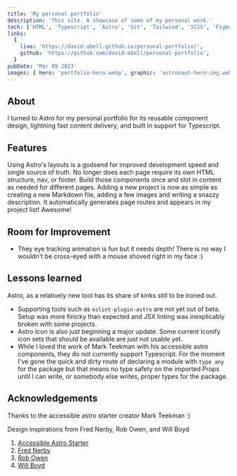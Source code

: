 ```yaml
---
title: 'My personal portfolio'
description: 'This site. A showcase of some of my personal work.'
tech: ['HTML', 'Typescript', 'Astro', 'Git', 'Tailwind', 'SCSS', 'Figma']
links:
  {
    live: 'https://david-abell.github.io/personal-portfolio/',
    github: 'https://github.com/david-abell/personal-portfolio',
  }
pubDate: 'Mar 09 2023'
images: { hero: 'portfolio-hero.webp', graphic: 'astronaut-hero-img.webp' }
---
```


## About

I turned to Astro for my personal portfolio for its reusable component design, lightning fast content delivery, and built in support for Typescript.

## Features

Using Astro's layouts is a godsend for improved development speed and single source of truth. No longer does each page require its own HTML structure, nav, or footer. Build those components once and slot in content as needed for different pages. Adding a new project is now as simple as creating a new Markdown file, adding a few images and writing a snazzy description. It automatically generates page routes and appears in my project list! Awesome!

## Room for Improvement

- They eye tracking animation is fun but it needs depth! There is no way I wouldn't be cross-eyed with a mouse shoved right in my face :)

## Lessons learned

Astro, as a relatively new tool has its share of kinks still to be ironed out.

- Supporting tools such as `eslint-plugin-astro` are not yet out of beta. Setup was more finicky than expected and JSX linting was inexplicably broken with some projects.
- Astro Icon is also just beginning a major update. Some current Iconify icon sets that should be available are just not usable yet.
- While I loved the work of Mark Teekman with his accessible astro components, they do not currently support Typescript. For the moment I've gone the quick and dirty route of declaring a module with `type any` for the package but that means no type safety on the imported Props until I can write, or somebody else writes, proper types for the package.

## Acknowledgements

Thanks to the accessible astro starter creator Mark Teekman :)

Design inspirations from Fred Nerby, Rob Owen, and Will Boyd

1. [Accessible Astro Starter](https://github.com/markteekman/accessible-astro-starter/)
2. [Fred Nerby](https://nerby.com)
3. [Rob Owen](https://robbowen.digital)
4. [Will Boyd](https://codersblock.com)

